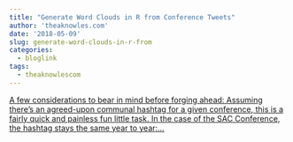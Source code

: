 ```yaml
---
title: "Generate Word Clouds in R from Conference Tweets"
author: 'theaknowles.com'
date: '2018-05-09'
slug: generate-word-clouds-in-r-from
categories:
  - bloglink
tags:
  - theaknowlescom
---
```


[A few considerations to bear in mind before forging ahead: Assuming there’s an agreed-upon communal hashtag for a given conference, this is a fairly quick and painless fun little task. In the case of the SAC Conference, the hashtag stays the same year to year:...<click to read more>](http://theaknowles.com/post/conference-twitter-hashtag-wordclouds/)

